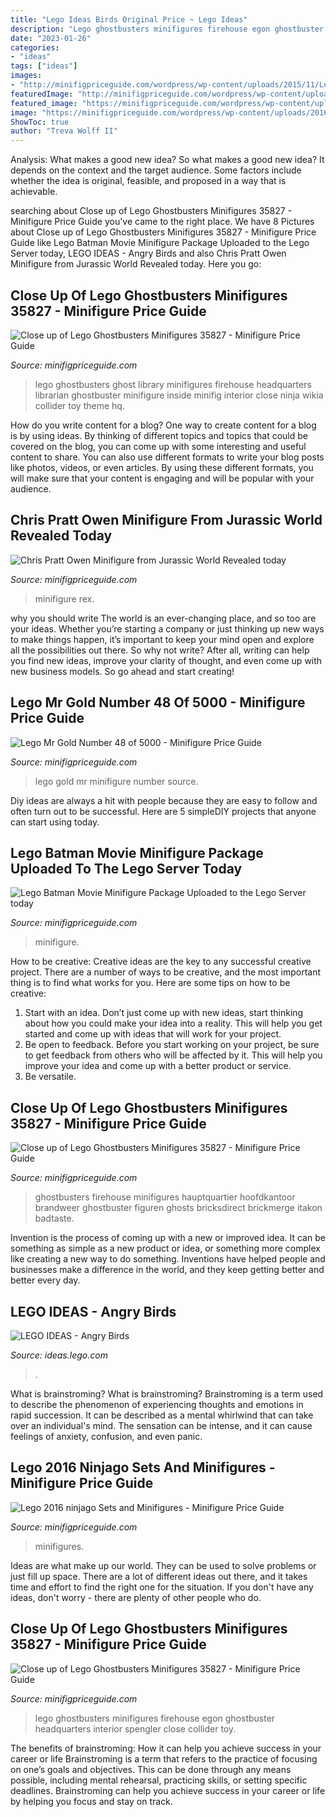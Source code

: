 ```yaml
---
title: "Lego Ideas Birds Original Price ~ Lego Ideas"
description: "Lego ghostbusters minifigures firehouse egon ghostbuster headquarters interior spengler close collider toy"
date: "2023-01-26"
categories:
- "ideas"
tags: ["ideas"]
images:
- "http://minifigpriceguide.com/wordpress/wp-content/uploads/2015/11/Lego-Ghostbuster-75827-Official-Image-Minifigures-Library-Ghost.jpg"
featuredImage: "http://minifigpriceguide.com/wordpress/wp-content/uploads/2015/11/Lego-Ghostbuster-75827-Official-Image-Minifigures-Library-Ghost.jpg"
featured_image: "https://minifigpriceguide.com/wordpress/wp-content/uploads/2016/04/Lego-Mr-Gold-0048-of-5000.jpg"
image: "https://minifigpriceguide.com/wordpress/wp-content/uploads/2016/11/Lego-71017-Batman-Movie-Official-Minifigure-Images-15.jpg"
ShowToc: true
author: "Treva Wolff II"
---
```



Analysis: What makes a good new idea?
So what makes a good new idea? It depends on the context and the target audience. Some factors include whether the idea is original, feasible, and proposed in a way that is achievable.

	

		
searching about Close up of Lego Ghostbusters Minifigures 35827 - Minifigure Price Guide you've came to the right place. We have 8 Pictures about Close up of Lego Ghostbusters Minifigures 35827 - Minifigure Price Guide like Lego Batman Movie Minifigure Package Uploaded to the Lego Server today, LEGO IDEAS - Angry Birds and also Chris Pratt Owen Minifigure from Jurassic World Revealed today. Here you go:
		
    
## Close Up Of Lego Ghostbusters Minifigures 35827 - Minifigure Price Guide

<img loading=lazy src="http://minifigpriceguide.com/wordpress/wp-content/uploads/2015/11/Lego-Ghostbuster-75827-Official-Image-Minifigures-Library-Ghost.jpg" onerror="this.onerror=null;this.src='https://tse2.mm.bing.net/th?id=OIP.6I003u-ituFpaJGzwaQniwHaL_&amp;pid=15.1';" alt="Close up of Lego Ghostbusters Minifigures 35827 - Minifigure Price Guide">

_Source: minifigpriceguide.com_

>lego ghostbusters ghost library minifigures firehouse headquarters librarian ghostbuster minifigure inside minifig interior close ninja wikia collider toy theme hq. 

	

How do you write content for a blog?
One way to create content for a blog is by using ideas. By thinking of different topics and topics that could be covered on the blog, you can come up with some interesting and useful content to share. You can also use different formats to write your blog posts like photos, videos, or even articles. By using these different formats, you will make sure that your content is engaging and will be popular with your audience.

    
## Chris Pratt Owen Minifigure From Jurassic World Revealed Today

<img loading=lazy src="https://minifigpriceguide.com/wordpress/wp-content/uploads/2015/02/Lego-Jurrasic-World-T-Rex-Minifigure.jpg" onerror="this.onerror=null;this.src='https://tse4.mm.bing.net/th?id=OIP.pUC3iKW2SjxRFyjl8TK_rgHaF4&amp;pid=15.1';" alt="Chris Pratt Owen Minifigure from Jurassic World Revealed today">

_Source: minifigpriceguide.com_

>minifigure rex. 

	

why you should write
The world is an ever-changing place, and so too are your ideas. Whether you’re starting a company or just thinking up new ways to make things happen, it’s important to keep your mind open and explore all the possibilities out there. So why not write? After all, writing can help you find new ideas, improve your clarity of thought, and even come up with new business models. So go ahead and start creating!

    
## Lego Mr Gold Number 48 Of 5000 - Minifigure Price Guide

<img loading=lazy src="https://minifigpriceguide.com/wordpress/wp-content/uploads/2016/04/Lego-Mr-Gold-0048-of-5000.jpg" onerror="this.onerror=null;this.src='https://tse1.mm.bing.net/th?id=OIP.IvhBblODrYsjiehOhO9S0AHaGk&amp;pid=15.1';" alt="Lego Mr Gold Number 48 of 5000 - Minifigure Price Guide">

_Source: minifigpriceguide.com_

>lego gold mr minifigure number source. 

	

Diy ideas are always a hit with people because they are easy to follow and often turn out to be successful. Here are 5 simpleDIY projects that anyone can start using today.

    
## Lego Batman Movie Minifigure Package Uploaded To The Lego Server Today

<img loading=lazy src="https://minifigpriceguide.com/wordpress/wp-content/uploads/2016/11/Lego-71017-Batman-Movie-Official-Minifigure-Images-15.jpg" onerror="this.onerror=null;this.src='https://tse4.mm.bing.net/th?id=OIP.2B_4UmrJG16R72_1tkWJdwHaJc&amp;pid=15.1';" alt="Lego Batman Movie Minifigure Package Uploaded to the Lego Server today">

_Source: minifigpriceguide.com_

>minifigure. 

	

How to be creative:
Creative ideas are the key to any successful creative project. There are a number of ways to be creative, and the most important thing is to find what works for you. Here are some tips on how to be creative: 
1. Start with an idea. Don’t just come up with new ideas, start thinking about how you could make your idea into a reality. This will help you get started and come up with ideas that will work for your project. 
2. Be open to feedback. Before you start working on your project, be sure to get feedback from others who will be affected by it. This will help you improve your idea and come up with a better product or service. 
3. Be versatile.

    
## Close Up Of Lego Ghostbusters Minifigures 35827 - Minifigure Price Guide

<img loading=lazy src="https://minifigpriceguide.com/wordpress/wp-content/uploads/2015/11/Lego-Ghostbuster-75827-Official-Image-Minifigures-Zombie-Driver.jpg" onerror="this.onerror=null;this.src='https://tse2.mm.bing.net/th?id=OIP.9LMTQb0Hz1Y6SSy9PY5RXwHaK0&amp;pid=15.1';" alt="Close up of Lego Ghostbusters Minifigures 35827 - Minifigure Price Guide">

_Source: minifigpriceguide.com_

>ghostbusters firehouse minifigures hauptquartier hoofdkantoor brandweer ghostbuster figuren ghosts bricksdirect brickmerge itakon badtaste. 

	

Invention is the process of coming up with a new or improved idea. It can be something as simple as a new product or idea, or something more complex like creating a new way to do something. Inventions have helped people and businesses make a difference in the world, and they keep getting better and better every day.

    
## LEGO IDEAS - Angry Birds

<img loading=lazy src="https://ideascdn.lego.com/media/generate/entity/lego_ci/project/9128371d-07b8-4e92-84ba-3fcaddad449f/4/resize:1600:900/native" onerror="this.onerror=null;this.src='https://tse2.mm.bing.net/th?id=OIP.QC2xZWvgPpIiOPprnTq0zwHaD6&amp;pid=15.1';" alt="LEGO IDEAS - Angry Birds">

_Source: ideas.lego.com_

>. 

	

What is brainstroming?
What is brainstroming? Brainstroming is a term used to describe the phenomenon of experiencing thoughts and emotions in rapid succession. It can be described as a mental whirlwind that can take over an individual's mind. The sensation can be intense, and it can cause feelings of anxiety, confusion, and even panic.

    
## Lego 2016 Ninjago Sets And Minifigures - Minifigure Price Guide

<img loading=lazy src="https://minifigpriceguide.com/wordpress/wp-content/uploads/2015/12/LEGO-Ninjago-Raid-Zeppelin-70603.jpg" onerror="this.onerror=null;this.src='https://tse1.mm.bing.net/th?id=OIP.4ss5-ha-aI50gEaqBwYxtgHaEj&amp;pid=15.1';" alt="Lego 2016 ninjago Sets and Minifigures - Minifigure Price Guide">

_Source: minifigpriceguide.com_

>minifigures. 

	

Ideas are what make up our world. They can be used to solve problems or just fill up space. There are a lot of different ideas out there, and it takes time and effort to find the right one for the situation. If you don't have any ideas, don't worry - there are plenty of other people who do.

    
## Close Up Of Lego Ghostbusters Minifigures 35827 - Minifigure Price Guide

<img loading=lazy src="http://minifigpriceguide.com/wordpress/wp-content/uploads/2015/11/Lego-Ghostbuster-75827-Official-Image-Minifigures-Egon-Spengler.jpg" onerror="this.onerror=null;this.src='https://tse4.mm.bing.net/th?id=OIP.vIbwX5BdEFyCo_m7IxTebgHaK0&amp;pid=15.1';" alt="Close up of Lego Ghostbusters Minifigures 35827 - Minifigure Price Guide">

_Source: minifigpriceguide.com_

>lego ghostbusters minifigures firehouse egon ghostbuster headquarters interior spengler close collider toy. 

	

The benefits of brainstroming: How it can help you achieve success in your career or life
Brainstroming is a term that refers to the practice of focusing on one’s goals and objectives. This can be done through any means possible, including mental rehearsal, practicing skills, or setting specific deadlines. Brainstroming can help you achieve success in your career or life by helping you focus and stay on track.

